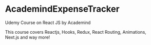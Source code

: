 # AcademindExpenseTracker
Udemy Course on React JS by Academind

This course covers Reactjs, Hooks, Redux, React Routing, Animations, Next.js and way more!